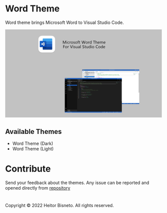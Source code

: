 # Word Theme

Word theme brings Microsoft Word to Visual Studio Code.

![Word for Visual Studio Code](https://raw.githubusercontent.com/hbisneto/hbisneto.github.io/main/word-theme/banner.png)

## Available Themes

- Word Theme (Dark)
- Word Theme (Light)

# Contribute

Send your feedback about the themes. Any issue can be reported and opened directly from [repository](https://github.com/hbisneto/word-theme)

#

Copyright © 2022 Heitor Bisneto. All rights reserved.
